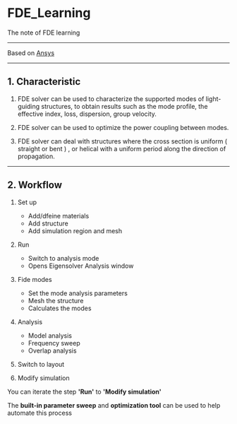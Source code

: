 # FDE_Learning

The note of FDE learning 
***
Based on [Ansys](https://courses.ansys.com/index.php/learning-track/ansys-lumerical-fde/ "Don't touch me !")
***

## 1. Characteristic

1. FDE solver can be used to characterize the supported modes of light-guiding structures, to obtain results such as the mode profile, the effective index, loss, dispersion, group velocity. 

2. FDE solver can be used to optimize the power coupling between modes. 

3. FDE solver can deal with structures where the cross section is uniform ( straight or bent ) , or helical with a uniform period along the direction of propagation. 

***

## 2. Workflow

 1. Set up

    - Add/dfeine materials
    - Add structure
    - Add simulation region and mesh

 2. Run

    - Switch to analysis mode
    - Opens Eigensolver Analysis window

 3. Fide modes

    - Set the mode analysis parameters
    - Mesh the structure
    - Calculates the modes

 4. Analysis

    - Model analysis
    - Frequency sweep
    - Overlap analysis

 5. Switch to layout

 6. Modify simulation

You can iterate the step **'Run'** to **'Modify simulation'**

The **built-in parameter sweep** and **optimization tool** can be used to help automate this process